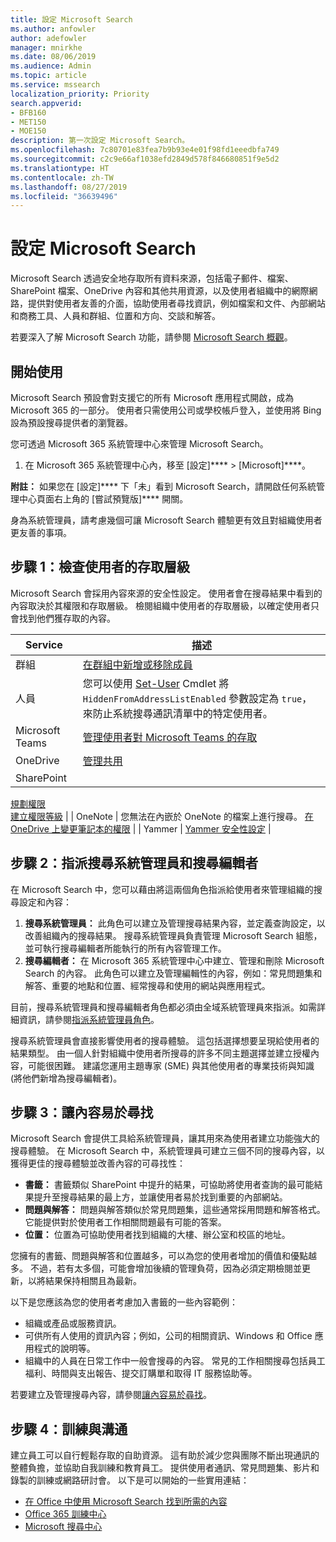 ```yaml
---
title: 設定 Microsoft Search
ms.author: anfowler
author: adefowler
manager: mnirkhe
ms.date: 08/06/2019
ms.audience: Admin
ms.topic: article
ms.service: mssearch
localization_priority: Priority
search.appverid:
- BFB160
- MET150
- MOE150
description: 第一次設定 Microsoft Search。
ms.openlocfilehash: 7c80701e83fea7b9b93e4e01f98fd1eeedbfa749
ms.sourcegitcommit: c2c9e66af1038efd2849d578f846680851f9e5d2
ms.translationtype: HT
ms.contentlocale: zh-TW
ms.lasthandoff: 08/27/2019
ms.locfileid: "36639496"
---
```

# <a name="set-up-microsoft-search"></a>設定 Microsoft Search

Microsoft Search 透過安全地存取所有資料來源，包括電子郵件、檔案、SharePoint 檔案、OneDrive 內容和其他共用資源，以及使用者組織中的網際網路，提供對使用者友善的介面，協助使用者尋找資訊，例如檔案和文件、內部網站和商務工具、人員和群組、位置和方向、交談和解答。

若要深入了解 Microsoft Search 功能，請參閱 [Microsoft Search 概觀](overview-microsoft-search.md)。

## <a name="get-started"></a>開始使用

Microsoft Search 預設會對支援它的所有 Microsoft 應用程式開啟，成為 Microsoft 365 的一部分。 使用者只需使用公司或學校帳戶登入，並使用將 Bing 設為預設搜尋提供者的瀏覽器。

您可透過 Microsoft 365 系統管理中心來管理 Microsoft Search。

1. 在 Microsoft 365 系統管理中心內，移至 [設定]**** > [Microsoft]****。

**附註：** 如果您在 [設定]**** 下「未」看到 Microsoft Search，請開啟任何系統管理中心頁面右上角的 [嘗試預覽版]**** 開關。

身為系統管理員，請考慮幾個可讓 Microsoft Search 體驗更有效且對組織使用者更友善的事項。

## <a name="step-1-check-access-level-of-your-users"></a>步驟 1：檢查使用者的存取層級

Microsoft Search 會採用內容來源的安全性設定。 使用者會在搜尋結果中看到的內容取決於其權限和存取層級。 檢閱組織中使用者的存取層級，以確定使用者只會找到他們獲存取的內容。

| Service         | 描述                                                                                                                                                                                                                                         |
| --------------- | --------------------------------------------------------------------------------------------------------------------------------------------------------------------------------------------------------------------------------------------------- |
| 群組          | [在群組中新增或移除成員](https://docs.microsoft.com/office365/admin/create-groups/add-or-remove-members-from-groups)                                                                                                                     |
| 人員          | 您可以使用 [Set-User](https://docs.microsoft.com/powershell/module/exchange/users-and-groups/set-user) Cmdlet 將 `HiddenFromAddressListEnabled` 參數設定為 `true`，來防止系統搜尋通訊清單中的特定使用者。 |
| Microsoft Teams | [管理使用者對 Microsoft Teams 的存取](https://docs.microsoft.com/microsoftteams/user-access)                                                                                                                                                      |
| OneDrive        | [管理共用](https://docs.microsoft.com/OneDrive/manage-sharing)                                                                                                                                                                                |
| SharePoint      | 
  [規劃權限](https://docs.microsoft.com/zh-TW/sharepoint/plan-your-permissions-strategy)<br> 
  [建立權限等級](https://docs.microsoft.com/zh-TW/sharepoint/how-to-create-and-edit-permission-levels)                          |
| OneNote         | 您無法在內嵌於 OneNote 的檔案上進行搜尋。 [在 OneDrive 上變更筆記本的權限](https://support.office.com/article/B9600CCF-045A-40E6-9913-4A7EB02869A5)                                                                    |
| Yammer          | [Yammer 安全性設定](https://docs.microsoft.com/Yammer/manage-security-and-compliance/yammer-security-settings)                                                                                                                               |

## <a name="step-2-assign-search-admin-and-search-editor"></a>步驟 2：指派搜尋系統管理員和搜尋編輯者

在 Microsoft Search 中，您可以藉由將這兩個角色指派給使用者來管理組織的搜尋設定和內容：

1. **搜尋系統管理員：** 此角色可以建立及管理搜尋結果內容，並定義查詢設定，以改善組織內的搜尋結果。 搜尋系統管理員負責管理 Microsoft Search 組態，並可執行搜尋編輯者所能執行的所有內容管理工作。
2. **搜尋編輯者：** 在 Microsoft 365 系統管理中心中建立、管理和刪除 Microsoft Search 的內容。 此角色可以建立及管理編輯性的內容，例如：常見問題集和解答、重要的地點和位置、經常搜尋和使用的網站與應用程式。

目前，搜尋系統管理員和搜尋編輯者角色都必須由全域系統管理員來指派。如需詳細資訊，請參閱[指派系統管理員角色](https://docs.microsoft.com/zh-TW/office365/admin/add-users/assign-admin-roles?view=o365-worldwide)。

搜尋系統管理員會直接影響使用者的搜尋體驗。 這包括選擇想要呈現給使用者的結果類型。 由一個人針對組織中使用者所搜尋的許多不同主題選擇並建立授權內容，可能很困難。 建議您運用主題專家 (SME) 與其他使用者的專業技術與知識 (將他們新增為搜尋編輯者)。

## <a name="step-3-make-content-easy-to-find"></a>步驟 3：讓內容易於尋找

Microsoft Search 會提供工具給系統管理員，讓其用來為使用者建立功能強大的搜尋體驗。 在 Microsoft Search 中，系統管理員可建立三個不同的搜尋內容，以獲得更佳的搜尋體驗並改善內容的可尋找性：

- **書籤：** 書籤類似 SharePoint 中提升的結果，可協助將使用者查詢的最可能結果提升至搜尋結果的最上方，並讓使用者易於找到重要的內部網站。
- **問題與解答：** 問題與解答類似於常見問題集，這些通常採用問題和解答格式。 它能提供對於使用者工作相關問題最有可能的答案。
- **位置：** 位置為可協助使用者找到組織的大樓、辦公室和校區的地址。

您擁有的書籤、問題與解答和位置越多，可以為您的使用者增加的價值和優點越多。 不過，若有太多個，可能會增加後續的管理負荷，因為必須定期檢閱並更新，以將結果保持相關且為最新。

以下是您應該為您的使用者考慮加入書籤的一些內容範例：

- 組織或產品或服務資訊。
- 可供所有人使用的資訊內容；例如，公司的相關資訊、Windows 和 Office 應用程式的說明等。
- 組織中的人員在日常工作中一般會搜尋的內容。 常見的工作相關搜尋包括員工福利、時間與支出報告、提交訂購單和取得 IT 服務協助等。

若要建立及管理搜尋內容，請參閱[讓內容易於尋找](make-content-easy-to-find.md)。

## <a name="step-4-training-and-communication"></a>步驟 4：訓練與溝通

建立員工可以自行輕鬆存取的自助資源。 這有助於減少您與團隊不斷出現通訊的整體負擔，並協助自我訓練和教育員工。 提供使用者通訊、常見問題集、影片和錄製的訓練或網路研討會。 以下是可以開始的一些實用連結：

- [在 Office 中使用 Microsoft Search 找到所需的內容](https://support.office.com/article/find-what-you-need-with-microsoft-search-in-office-2457d4d8-48a8-4ad4-ab89-5a0657aa8446?ui=en-US&rs=en-US&ad=US)
- [Office 365 訓練中心](https://support.office.com/office-training-center)
- 
  [Microsoft 搜尋中心](https://support.office.com/zh-TW/article/-working-title-microsoft-search-center-b8bf5a2c-7515-40a9-9a6a-b8ed382c86bc?ui=en-US&rs=en-US&ad=US)